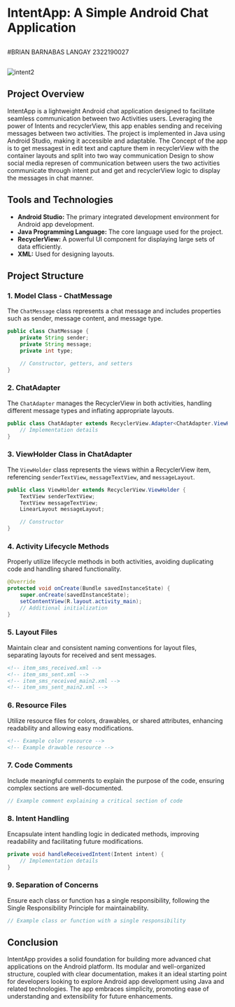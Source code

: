 
# IntentApp: A Simple Android Chat Application


##
#BRIAN BARNABAS LANGAY
2322190027
##
![intent2](https://github.com/brianlangay4/IntentApp/assets/67788456/5295961c-64c8-41e6-a0e5-2e7968c9a737)


## Project Overview

IntentApp is a lightweight Android chat application designed to facilitate seamless communication between two Activities users. Leveraging the power of Intents and recyclerView, this app enables sending and receiving messages between two activities. The project is implemented in Java using Android Studio, making it accessible and adaptable.
The Concept of the app is to get messagest in edit text and capture them in recyclerView with the container layouts and split into two way communication Design to show social media represen of communication between users the two activities communicate through intent put and get and recyclerView logic to display the messages in chat manner.

## Tools and Technologies

- **Android Studio:** The primary integrated development environment for Android app development.
- **Java Programming Language:** The core language used for the project.
- **RecyclerView:** A powerful UI component for displaying large sets of data efficiently.
- **XML:** Used for designing layouts.

## Project Structure

### 1. Model Class - ChatMessage

The `ChatMessage` class represents a chat message and includes properties such as sender, message content, and message type.

```java
public class ChatMessage {
    private String sender;
    private String message;
    private int type;

    // Constructor, getters, and setters
}
```

### 2. ChatAdapter

The `ChatAdapter` manages the RecyclerView in both activities, handling different message types and inflating appropriate layouts.

```java
public class ChatAdapter extends RecyclerView.Adapter<ChatAdapter.ViewHolder> {
    // Implementation details
}
```

### 3. ViewHolder Class in ChatAdapter

The `ViewHolder` class represents the views within a RecyclerView item, referencing `senderTextView`, `messageTextView`, and `messageLayout`.

```java
public class ViewHolder extends RecyclerView.ViewHolder {
    TextView senderTextView;
    TextView messageTextView;
    LinearLayout messageLayout;

    // Constructor
}
```

### 4. Activity Lifecycle Methods

Properly utilize lifecycle methods in both activities, avoiding duplicating code and handling shared functionality.

```java
@Override
protected void onCreate(Bundle savedInstanceState) {
    super.onCreate(savedInstanceState);
    setContentView(R.layout.activity_main);
    // Additional initialization
}
```

### 5. Layout Files

Maintain clear and consistent naming conventions for layout files, separating layouts for received and sent messages.

```xml
<!-- item_sms_received.xml -->
<!-- item_sms_sent.xml -->
<!-- item_sms_received_main2.xml -->
<!-- item_sms_sent_main2.xml -->
```

### 6. Resource Files

Utilize resource files for colors, drawables, or shared attributes, enhancing readability and allowing easy modifications.

```xml
<!-- Example color resource -->
<!-- Example drawable resource -->
```

### 7. Code Comments

Include meaningful comments to explain the purpose of the code, ensuring complex sections are well-documented.

```java
// Example comment explaining a critical section of code
```

### 8. Intent Handling

Encapsulate intent handling logic in dedicated methods, improving readability and facilitating future modifications.

```java
private void handleReceivedIntent(Intent intent) {
    // Implementation details
}
```

### 9. Separation of Concerns

Ensure each class or function has a single responsibility, following the Single Responsibility Principle for maintainability.

```java
// Example class or function with a single responsibility
```

## Conclusion

IntentApp provides a solid foundation for building more advanced chat applications on the Android platform. Its modular and well-organized structure, coupled with clear documentation, makes it an ideal starting point for developers looking to explore Android app development using Java and related technologies. The app embraces simplicity, promoting ease of understanding and extensibility for future enhancements.
